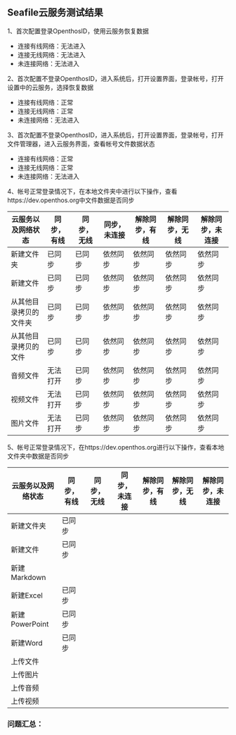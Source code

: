 ## Seafile云服务测试结果

1、首次配置登录OpenthosID，使用云服务恢复数据
- 连接有线网络：无法进入
- 连接无线网络：无法进入
- 未连接网络：无法进入

2、首次配置不登录OpenthosID，进入系统后，打开设置界面，登录帐号，打开设置中的云服务，选择恢复数据
- 连接有线网络：正常
- 连接无线网络：正常
- 未连接网络：无法进入

3、首次配置不登录OpenthosID，进入系统后，打开设置界面，登录帐号，打开文件管理器，进入云服务界面，查看帐号文件数据状态
- 连接有线网络：正常
- 连接无线网络：正常
- 未连接网络：无法进入

4、帐号正常登录情况下，在本地文件夹中进行以下操作，查看https://dev.openthos.org中文件数据是否同步

|云服务以及网络状态|同步，有线|同步，无线|同步，未连接|解除同步，有线|解除同步，无线|解除同步，未连接|
|-----|-----|-----|-----|-----|-----|-----|
|新建文件夹|已同步|已同步|依然同步|依然同步|依然同步|依然同步|
|新建文件|已同步|已同步|依然同步|依然同步|依然同步|依然同步|
|从其他目录拷贝的文件夹|已同步|已同步|依然同步|依然同步|依然同步|依然同步|
|从其他目录拷贝的文件|已同步|已同步|依然同步|依然同步|依然同步|依然同步|
|音频文件|无法打开|已同步|依然同步|依然同步|依然同步|依然同步|
|视频文件|无法打开|已同步|依然同步|依然同步|依然同步|依然同步|
|图片文件|无法打开|已同步|依然同步|依然同步|依然同步|依然同步|

5、帐号正常登录情况下，在https://dev.openthos.org进行以下操作，查看本地文件夹中数据是否同步

|云服务以及网络状态|同步，有线|同步，无线|同步，未连接|解除同步，有线|解除同步，无线|解除同步，未连接|
|-----|-----|-----|-----|-----|-----|-----|
|新建文件夹|已同步||||||
|新建文件|已同步||||||
|新建Markdown|||||||
|新建Excel|已同步||||||
|新建PowerPoint|已同步||||||
|新建Word|已同步||||||
|上传文件|||||||
|上传图片|||||||
|上传音频|||||||
|上传视频|||||||

### 问题汇总：
